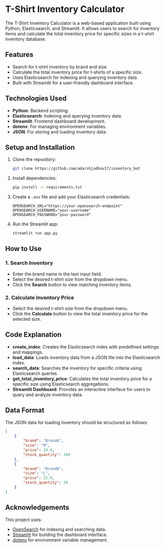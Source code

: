 # T-Shirt Inventory Calculator

The T-Shirt Inventory Calculator is a web-based application built using Python, Elasticsearch, and Streamlit. It allows users to search for inventory items and calculate the total inventory price for specific sizes in a t-shirt inventory database.

## Features
- Search for t-shirt inventory by brand and size.
- Calculate the total inventory price for t-shirts of a specific size.
- Uses Elasticsearch for indexing and querying inventory data.
- Built with Streamlit for a user-friendly dashboard interface.

## Technologies Used
- **Python**: Backend scripting.
- **Elasticsearch**: Indexing and querying inventory data.
- **Streamlit**: Frontend dashboard development.
- **dotenv**: For managing environment variables.
- **JSON**: For storing and loading inventory data.

## Setup and Installation
1. Clone the repository:
   ```bash
   git clone https://github.com/adarshjadhav17/inventory_bot
   ```

2. Install dependencies:
   ```bash
   pip install -r requirements.txt
   ```

3. Create a `.env` file and add your Elasticsearch credentials:
   ```
   OPENSEARCH_URL="https://your-opensearch-endpoint"
   OPENSEARCH_USERNAME="your-username"
   OPENSEARCH_PASSWORD="your-password"
   ```

4. Run the Streamlit app:
   ```bash
   streamlit run app.py
   ```

## How to Use

### 1. Search Inventory
- Enter the brand name in the text input field.
- Select the desired t-shirt size from the dropdown menu.
- Click the **Search** button to view matching inventory items.

### 2. Calculate Inventory Price
- Select the desired t-shirt size from the dropdown menu.
- Click the **Calculate** button to view the total inventory price for the selected size.

## Code Explanation
- **create_index**: Creates the Elasticsearch index with predefined settings and mappings.
- **load_data**: Loads inventory data from a JSON file into the Elasticsearch index.
- **search_data**: Searches the inventory for specific criteria using Elasticsearch queries.
- **get_total_inventory_price**: Calculates the total inventory price for a specific size using Elasticsearch aggregations.
- **Streamlit Dashboard**: Provides an interactive interface for users to query and analyze inventory data.

## Data Format
The JSON data for loading inventory should be structured as follows:
```json
[
    {
        "brand": "BrandA",
        "size": "M",
        "price": 20.0,
        "stock_quantity": 100
    },
    {
        "brand": "BrandB",
        "size": "L",
        "price": 25.0,
        "stock_quantity": 50
    }
]
```

## Acknowledgements
This project uses:
- [OpenSearch](https://opensearch.org/) for indexing and searching data.
- [Streamlit](https://streamlit.io/) for building the dashboard interface.
- [dotenv](https://pypi.org/project/python-dotenv/) for environment variable management.

